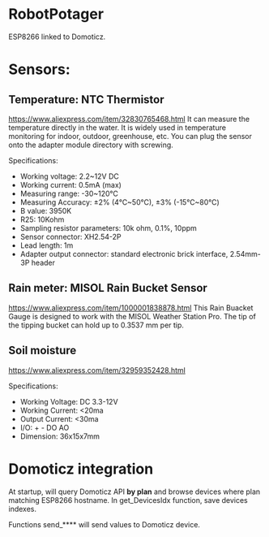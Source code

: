 # RobotPotager
ESP8266 linked to Domoticz.

# Sensors: 
## Temperature: NTC Thermistor
https://www.aliexpress.com/item/32830765468.html
It can measure the temperature directly in the water.  It is widely used in temperature monitoring for indoor, outdoor, greenhouse, etc. You can plug the sensor onto the adapter module directory with screwing.

Specifications:
- Working voltage: 2.2~12V DC
- Working current: 0.5mA (max)
- Measuring range: -30~120℃
- Measuring Accuracy: ±2% (4℃~50℃), ±3% (-15℃~80℃)
- B value: 3950K
- R25: 10Kohm
- Sampling resistor parameters: 10k ohm, 0.1%, 10ppm
- Sensor connector: XH2.54-2P
- Lead length: 1m
- Adapter output connector: standard electronic brick interface, 2.54mm-3P header

## Rain meter: MISOL Rain Bucket Sensor
https://www.aliexpress.com/item/1000001838878.html
This Rain Buacket Gauge is designed to work with the MISOL Weather Station Pro. The tip of the tipping bucket can hold up to 0.3537 mm per tip.

## Soil moisture
https://www.aliexpress.com/item/32959352428.html

Specifications: 
- Working Voltage: DC 3.3-12V
- Working Current: <20ma
- Output Current: <30ma
- I/O: + - DO AO
- Dimension: 36x15x7mm 

# Domoticz integration
At startup, will query Domoticz API **by plan** and browse devices where plan matching ESP8266 hostname.
In get_DevicesIdx function, save devices indexes.

Functions send_**** will send values to Domoticz device.
